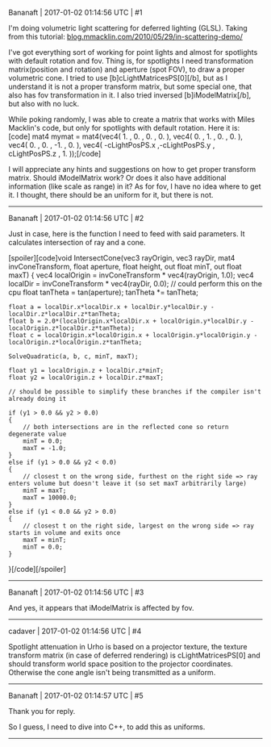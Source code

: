 Bananaft | 2017-01-02 01:14:56 UTC | #1

I'm doing volumetric light scattering for deferred lighting (GLSL). Taking from this tutorial: [blog.mmacklin.com/2010/05/29/in-scattering-demo/](http://blog.mmacklin.com/2010/05/29/in-scattering-demo/)

I've got everything sort of working for point lights and almost for spotlights with default rotation and fov. Thing is,  for spotlights I need transformation matrix(position and rotation) and aperture (spot FOV), to draw a proper volumetric cone.
I tried to use [b]cLightMatricesPS[0][/b], but as I understand it is not a proper transform matrix, but some special one, that also has fov transformation in it. I also tried inversed [b]iModelMatrix[/b], but also with no luck.

While poking randomly, I was able to create a matrix that works with Miles Macklin's code, but only for spotlights with default rotation. Here it is:
[code]
mat4 mymat = mat4(vec4( 1. , 0. , 0. , 0. ),
                  vec4( 0. , 1. , 0. , 0. ),
                  vec4( 0. , 0. , -1. , 0. ),
                  vec4( -cLightPosPS.x ,-cLightPosPS.y , cLightPosPS.z , 1. ));[/code]

I will appreciate any hints and suggestions on how to get proper transform matrix. Should iModelMatrix work? Or does it also have additional information (like scale as range) in it?
As for fov, I have no idea where to get it. I thought, there should be an uniform for it, but there is not.

-------------------------

Bananaft | 2017-01-02 01:14:56 UTC | #2

Just in case, here is the function I need to feed with said parameters. It calculates intersection of ray and a cone.

[spoiler][code]void IntersectCone(vec3 rayOrigin, vec3 rayDir, mat4 invConeTransform, float aperture, float height, out float minT, out float maxT)
{
	vec4 localOrigin = invConeTransform * vec4(rayOrigin, 1.0);
	vec4 localDir = invConeTransform * vec4(rayDir, 0.0);
	// could perform this on the cpu
	float tanTheta = tan(aperture);
	tanTheta *= tanTheta;

	float a = localDir.x*localDir.x + localDir.y*localDir.y - localDir.z*localDir.z*tanTheta;
	float b = 2.0*(localOrigin.x*localDir.x + localOrigin.y*localDir.y - localOrigin.z*localDir.z*tanTheta);
	float c = localOrigin.x*localOrigin.x + localOrigin.y*localOrigin.y - localOrigin.z*localOrigin.z*tanTheta;

	SolveQuadratic(a, b, c, minT, maxT);

	float y1 = localOrigin.z + localDir.z*minT;
	float y2 = localOrigin.z + localDir.z*maxT;

	// should be possible to simplify these branches if the compiler isn't already doing it

	if (y1 > 0.0 && y2 > 0.0)
	{
		// both intersections are in the reflected cone so return degenerate value
		minT = 0.0;
		maxT = -1.0;
	}
	else if (y1 > 0.0 && y2 < 0.0)
	{
		// closest t on the wrong side, furthest on the right side => ray enters volume but doesn't leave it (so set maxT arbitrarily large)
		minT = maxT;
		maxT = 10000.0;
	}
	else if (y1 < 0.0 && y2 > 0.0)
	{
		// closest t on the right side, largest on the wrong side => ray starts in volume and exits once
		maxT = minT;
		minT = 0.0;
	}
}[/code][/spoiler]

-------------------------

Bananaft | 2017-01-02 01:14:56 UTC | #3

And yes, it appears that iModelMatrix is affected by fov.

-------------------------

cadaver | 2017-01-02 01:14:56 UTC | #4

Spotlight attenuation in Urho is based on a projector texture, the texture transform matrix (in case of deferred rendering) is cLightMatricesPS[0] and should transform world space position to the projector coordinates. Otherwise the cone angle isn't being transmitted as a uniform.

-------------------------

Bananaft | 2017-01-02 01:14:57 UTC | #5

Thank you for reply.

So I guess, I need to dive into C++, to add this as uniforms.

-------------------------

